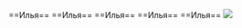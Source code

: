 ==Илья==
==Илья==
==Илья== 
==Илья==
==Илья==
![](http://img10.joyreactor.cc/pics/post/Gachi-may-cry-gachimuchi-%D0%B3%D0%B8%D1%84%D0%BA%D0%B8-Devil-May-Cry-6951011.gif)